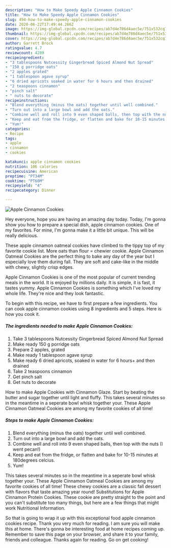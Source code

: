 ```yaml
---
description: "How to Make Speedy Apple Cinnamon Cookies"
title: "How to Make Speedy Apple Cinnamon Cookies"
slug: 494-how-to-make-speedy-apple-cinnamon-cookies
date: 2020-06-22T17:49:44.266Z
image: https://img-global.cpcdn.com/recipes/ab7d4e786d4aec5e/751x532cq70/apple-cinnamon-cookies-recipe-main-photo.jpg
thumbnail: https://img-global.cpcdn.com/recipes/ab7d4e786d4aec5e/751x532cq70/apple-cinnamon-cookies-recipe-main-photo.jpg
cover: https://img-global.cpcdn.com/recipes/ab7d4e786d4aec5e/751x532cq70/apple-cinnamon-cookies-recipe-main-photo.jpg
author: Garrett Brock
ratingvalue: 4.7
reviewcount: 4289
recipeingredient:
- "3 tablespoons Nutcessity Gingerbread Spiced Almond Nut Spread"
- "150 g porridge oats"
- "2 apples grated"
- "1 tablespoon agave syrup"
- "6 dried apricots soaked in water for 6 hours and then drained"
- "2 teaspoons cinnamon"
- "pinch salt"
- " nuts to decorate"
recipeinstructions:
- "Blend everything (minus the oats) together until well combined."
- "Turn out into a large bowl and add the oats."
- "Combine well and roll into 9 even shaped balls, then top with the nuts (I went pecan!)"
- "Keep and eat from the fridge, or flatten and bake for 10-15 minutes at 180degrees celcius."
- "Yum!"
categories:
- Recipe
tags:
- apple
- cinnamon
- cookies

katakunci: apple cinnamon cookies 
nutrition: 106 calories
recipecuisine: American
preptime: "PT34M"
cooktime: "PT60M"
recipeyield: "4"
recipecategory: Dinner

---
```



![Apple Cinnamon Cookies](https://img-global.cpcdn.com/recipes/ab7d4e786d4aec5e/751x532cq70/apple-cinnamon-cookies-recipe-main-photo.jpg)

Hey everyone, hope you are having an amazing day today. Today, I'm gonna show you how to prepare a special dish, apple cinnamon cookies. One of my favorites. For mine, I'm gonna make it a little bit unique. This will be really delicious.

These apple cinnamon oatmeal cookies have climbed to the tippy top of my favorite cookie list. More oats than flour = chewier cookie. Apple Cinnamon Oatmeal Cookies are the perfect thing to bake any day of the year but I especially love them during fall. They are soft and cake-like in the middle with chewy, slightly crisp edges.

Apple Cinnamon Cookies is one of the most popular of current trending meals in the world. It is enjoyed by millions daily. It is simple, it is fast, it tastes yummy. Apple Cinnamon Cookies is something which I've loved my whole life. They're nice and they look fantastic.


To begin with this recipe, we have to first prepare a few ingredients. You can cook apple cinnamon cookies using 8 ingredients and 5 steps. Here is how you cook it.

<!--inarticleads1-->

##### The ingredients needed to make Apple Cinnamon Cookies:

1. Take 3 tablespoons Nutcessity Gingerbread Spiced Almond Nut Spread
1. Make ready 150 g porridge oats
1. Prepare 2 apples, grated
1. Make ready 1 tablespoon agave syrup
1. Make ready 6 dried apricots, soaked in water for 6 hours+ and then drained
1. Take 2 teaspoons cinnamon
1. Get pinch salt
1. Get  nuts to decorate


How to make Apple Cookies with Cinnamon Glaze. Start by beating the butter and sugar together until light and fluffy. This takes several minutes so in the meantime in a seperate bowl whisk together your. These Apple Cinnamon Oatmeal Cookies are among my favorite cookies of all time! 

<!--inarticleads2-->

##### Steps to make Apple Cinnamon Cookies:

1. Blend everything (minus the oats) together until well combined.
1. Turn out into a large bowl and add the oats.
1. Combine well and roll into 9 even shaped balls, then top with the nuts (I went pecan!)
1. Keep and eat from the fridge, or flatten and bake for 10-15 minutes at 180degrees celcius.
1. Yum!


This takes several minutes so in the meantime in a seperate bowl whisk together your. These Apple Cinnamon Oatmeal Cookies are among my favorite cookies of all time! These chewy cookies are a classic fall dessert with flavors that taste amazing year round! Substitutions for Apple Cinnamon Protein Cookies. These cookie are pretty straight to the point and you can&#39;t substitute too many things, but here are a few things that might work Nutritional Information. 

So that is going to wrap it up with this exceptional food apple cinnamon cookies recipe. Thank you very much for reading. I am sure you will make this at home. There's gonna be interesting food at home recipes coming up. Remember to save this page on your browser, and share it to your family, friends and colleague. Thanks again for reading. Go on get cooking!
